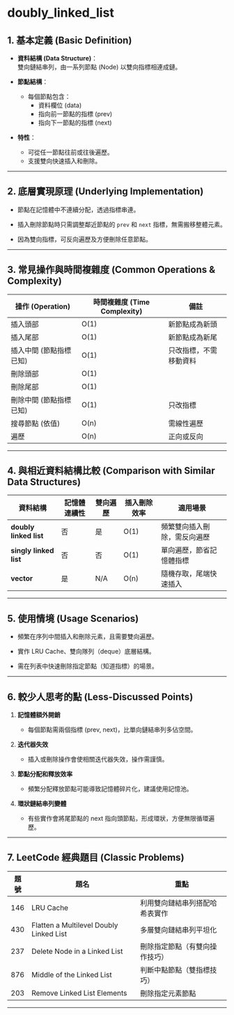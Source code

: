 # doubly_linked_list

## 1. 基本定義 (Basic Definition)
- **資料結構 (Data Structure)**：  
  雙向鏈結串列，由一系列節點 (Node) 以雙向指標相連成鏈。  

- **節點結構**：  
  - 每個節點包含：  
    - 資料欄位 (data)  
    - 指向前一節點的指標 (prev)  
    - 指向下一節點的指標 (next)  

- **特性**：  
  - 可從任一節點往前或往後遍歷。  
  - 支援雙向快速插入和刪除。

---

## 2. 底層實現原理 (Underlying Implementation)
- 節點在記憶體中不連續分配，透過指標串連。  

- 插入刪除節點時只需調整鄰近節點的 `prev` 和 `next` 指標，無需搬移整體元素。  

- 因為雙向指標，可反向遍歷及方便刪除任意節點。

---

## 3. 常見操作與時間複雜度 (Common Operations & Complexity)

| 操作 (Operation)     | 時間複雜度 (Time Complexity) | 備註                           |
|----------------------|------------------------------|--------------------------------|
| 插入頭部             | O(1)                         | 新節點成為新頭                  |
| 插入尾部             | O(1)                         | 新節點成為新尾                  |
| 插入中間 (節點指標已知) | O(1)                      | 只改指標，不需移動資料          |
| 刪除頭部             | O(1)                         |                                |
| 刪除尾部             | O(1)                         |                                |
| 刪除中間 (節點指標已知) | O(1)                      | 只改指標                       |
| 搜尋節點 (依值)      | O(n)                         | 需線性遍歷                     |
| 遍歷                 | O(n)                         | 正向或反向                     |

---

## 4. 與相近資料結構比較 (Comparison with Similar Data Structures)

| 資料結構        | 記憶體連續性 | 雙向遍歷 | 插入刪除效率 | 適用場景               |
|-----------------|--------------|----------|--------------|------------------------|
| **doubly linked list** | 否           | 是       | O(1)         | 頻繁雙向插入刪除，需反向遍歷 |
| **singly linked list** | 否           | 否       | O(1)         | 單向遍歷，節省記憶體指標    |
| **vector**             | 是           | N/A      | O(n)         | 隨機存取，尾端快速插入      |

---

## 5. 使用情境 (Usage Scenarios)
- 頻繁在序列中間插入和刪除元素，且需要雙向遍歷。  

- 實作 LRU Cache、雙向隊列（deque）底層結構。  

- 需在列表中快速刪除指定節點（知道指標）的場景。

---

## 6. 較少人思考的點 (Less-Discussed Points)
1. **記憶體額外開銷**  
   - 每個節點需兩個指標 (prev, next)，比單向鏈結串列多佔空間。  

2. **迭代器失效**  
   - 插入或刪除操作會使相關迭代器失效，操作需謹慎。  

3. **節點分配和釋放效率**  
   - 頻繁分配釋放節點可能導致記憶體碎片化，建議使用記憶池。  
   
4. **環狀鏈結串列變體**  
   - 有些實作會將尾節點的 next 指向頭節點，形成環狀，方便無限循環遍歷。

---

## 7. LeetCode 經典題目 (Classic Problems)

| 題號 | 題名                  | 重點                             |
|------|-----------------------|----------------------------------|
| 146  | LRU Cache             | 利用雙向鏈結串列搭配哈希表實作   |
| 430  | Flatten a Multilevel Doubly Linked List | 多層雙向鏈結串列平坦化         |
| 237  | Delete Node in a Linked List | 刪除指定節點（有雙向操作技巧）    |
| 876  | Middle of the Linked List | 判斷中點節點（雙指標技巧）        |
| 203  | Remove Linked List Elements | 刪除指定元素節點                 |

---
